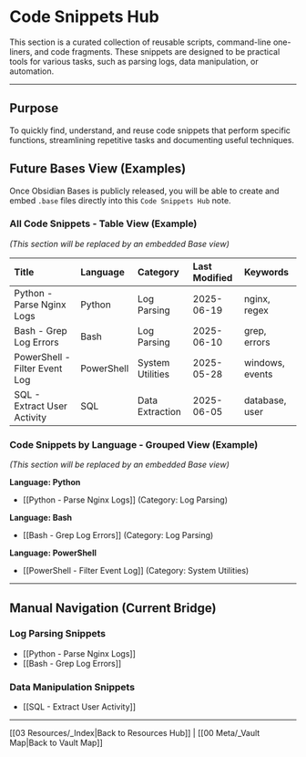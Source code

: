 # Code Snippets Hub

This section is a curated collection of reusable scripts, command-line one-liners, and code fragments. These snippets are designed to be practical tools for various tasks, such as parsing logs, data manipulation, or automation.

---

## Purpose
To quickly find, understand, and reuse code snippets that perform specific functions, streamlining repetitive tasks and documenting useful techniques.

## Future Bases View (Examples)

Once Obsidian Bases is publicly released, you will be able to create and embed `.base` files directly into this `Code Snippets Hub` note.

### All Code Snippets - Table View (Example)

*(This section will be replaced by an embedded Base view)*

| Title                       | Language   | Category         | Last Modified | Keywords        |
| :-------------------------- | :--------- | :--------------- | :------------ | :-------------- |
| Python - Parse Nginx Logs   | Python     | Log Parsing      | 2025-06-19    | nginx, regex    |
| Bash - Grep Log Errors      | Bash       | Log Parsing      | 2025-06-10    | grep, errors    |
| PowerShell - Filter Event Log| PowerShell | System Utilities | 2025-05-28    | windows, events |
| SQL - Extract User Activity | SQL        | Data Extraction  | 2025-06-05    | database, user  |

### Code Snippets by Language - Grouped View (Example)

*(This section will be replaced by an embedded Base view)*

**Language: Python**
* [[Python - Parse Nginx Logs]] (Category: Log Parsing)

**Language: Bash**
* [[Bash - Grep Log Errors]] (Category: Log Parsing)

**Language: PowerShell**
* [[PowerShell - Filter Event Log]] (Category: System Utilities)

---

## Manual Navigation (Current Bridge)

### Log Parsing Snippets

* [[Python - Parse Nginx Logs]]
* [[Bash - Grep Log Errors]]

### Data Manipulation Snippets

* [[SQL - Extract User Activity]]

---

[[03 Resources/_Index|Back to Resources Hub]] | [[00 Meta/_Vault Map|Back to Vault Map]]